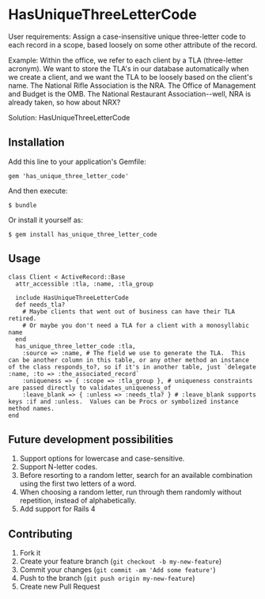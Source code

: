 # HasUniqueThreeLetterCode

User requirements: Assign a case-insensitive unique three-letter code to each record in a scope, based loosely on some other attribute of the record.

Example: Within the office, we refer to each client by a TLA (three-letter acronym).  We want to store the TLA's in our database automatically when we create a client, and we want the TLA to be loosely based on the client's name.  The National Rifle Association is the NRA.  The Office of Management and Budget is the OMB.  The National Restaurant Association--well, NRA is already taken, so how about NRX?

Solution: HasUniqueThreeLetterCode

## Installation

Add this line to your application's Gemfile:

    gem 'has_unique_three_letter_code'

And then execute:

    $ bundle

Or install it yourself as:

    $ gem install has_unique_three_letter_code

## Usage

    class Client < ActiveRecord::Base
      attr_accessible :tla, :name, :tla_group

      include HasUniqueThreeLetterCode
      def needs_tla?
        # Maybe clients that went out of business can have their TLA retired.
        # Or maybe you don't need a TLA for a client with a monosyllabic name
      end
      has_unique_three_letter_code :tla,
        :source => :name, # The field we use to generate the TLA.  This can be another column in this table, or any other method an instance of the class responds_to?, so if it's in another table, just `delegate :name, :to => :the_associated_record`
        :uniqueness => { :scope => :tla_group }, # uniqueness constraints are passed directly to validates_uniqueness_of
        :leave_blank => { :unless => :needs_tla? } # :leave_blank supports keys :if and :unless.  Values can be Procs or symbolized instance method names.
    end

## Future development possibilities

1. Support options for lowercase and case-sensitive.
2. Support N-letter codes.
3. Before resorting to a random letter, search for an available combination using the first two letters of a word.
4. When choosing a random letter, run through them randomly without repetition, instead of alphabetically.
5. Add support for Rails 4

## Contributing

1. Fork it
2. Create your feature branch (`git checkout -b my-new-feature`)
3. Commit your changes (`git commit -am 'Add some feature'`)
4. Push to the branch (`git push origin my-new-feature`)
5. Create new Pull Request
